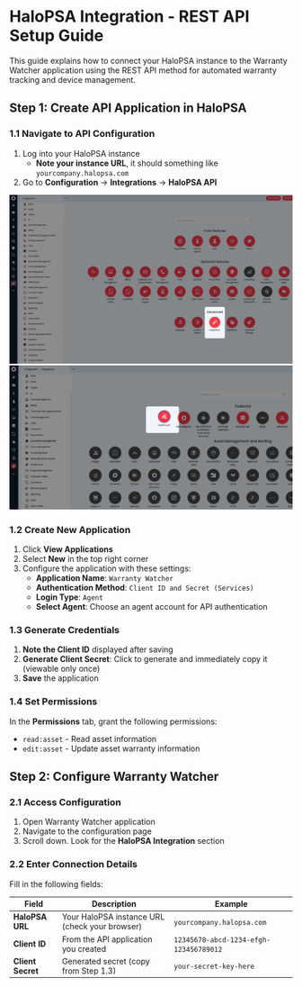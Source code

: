 # HaloPSA Integration - REST API Setup Guide

This guide explains how to connect your HaloPSA instance to the Warranty Watcher application using the REST API method for automated warranty tracking and device management.

## Step 1: Create API Application in HaloPSA

### 1.1 Navigate to API Configuration

1. Log into your HaloPSA instance
   - **Note your instance URL**, it should something like `yourcompany.halopsa.com`
2. Go to **Configuration** → **Integrations** → **HaloPSA API**

![HaloPSA Configuration Interface](images/halopsa-config1.png)
![HaloPSA Configuration Interface](images/halopsa-config2.png)


### 1.2 Create New Application

1. Click **View Applications**
2. Select **New** in the top right corner
3. Configure the application with these settings:
   - **Application Name**: `Warranty Watcher`
   - **Authentication Method**: `Client ID and Secret (Services)`
   - **Login Type**: `Agent`
   - **Select Agent**: Choose an agent account for API authentication

### 1.3 Generate Credentials

1. **Note the Client ID** displayed after saving
2. **Generate Client Secret**: Click to generate and immediately copy it (viewable only once)
3. **Save** the application

### 1.4 Set Permissions

In the **Permissions** tab, grant the following permissions:
- `read:asset` - Read asset information
- `edit:asset` - Update asset warranty information

## Step 2: Configure Warranty Watcher

### 2.1 Access Configuration

1. Open Warranty Watcher application
2. Navigate to the configuration page
3. Scroll down. Look for the **HaloPSA Integration** section

### 2.2 Enter Connection Details

Fill in the following fields:

| Field | Description | Example |
|-------|-------------|---------|
| **HaloPSA URL** | Your HaloPSA instance URL (check your browser) | `yourcompany.halopsa.com` |
| **Client ID** | From the API application you created | `12345678-abcd-1234-efgh-123456789012` |
| **Client Secret** | Generated secret (copy from Step 1.3) | `your-secret-key-here` |
